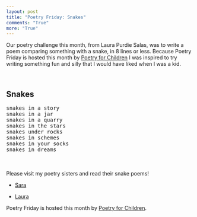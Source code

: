 ```yaml
---
layout: post
title: "Poetry Friday: Snakes"
comments: "True"
more: "True"
---
```


Our poetry challenge this month, from Laura Purdie Salas, was to write a poem comparing something with a snake, in 8 lines or less. Because Poetry Friday is hosted this month by [Poetry for Children](http://poetryforchildren.blogspot.com/) I was inspired to try writing something fun and silly that I would have liked when I was a kid.

<!--more-->

<br>
<h2>Snakes</h2>
<pre class="poem">
snakes in a story
snakes in a jar
snakes in a quarry
snakes in the stars
snakes under rocks
snakes in schemes
snakes in your socks
snakes in dreams
</pre>
<br><br>
Please visit my poetry sisters and read their snake poems!

<!--* [Liz](https://lizgartonscanlon.com/2019/05/poetry-project-may-2019/)-->
* [Sara](https://saralewisholmes.blogspot.com/2019/09/poetry-friday-snakes-in-eight-lines-or.html)
<!--* [Tanita](http://tanitasdavis.com/wp/?p=9654)-->
<!--* [Tricia](https://missrumphiuseffect.blogspot.com/2019/07/poetry-friday-and-triolets.html)-->
* [Laura](https://laurasalas.com/poems-for-teachers/snake-on-a-cake-poetry-princesses-poetry-friday/)

Poetry Friday is hosted this month by [Poetry for Children](http://poetryforchildren.blogspot.com/).
